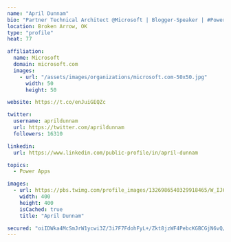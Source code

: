 ```yaml
---
name: "April Dunnam"
bio: "Partner Technical Architect @Microsoft | Blogger-Speaker | #PowerApps, #PowerAutomate, #Office365, #SharePoint | #WIT | #Karaoke Queen"
location: Broken Arrow, OK
type: "profile"
heat: 77

affiliation:
  name: Microsoft
  domain: microsoft.com
  images:
    - url: "/assets/images/organizations/microsoft.com-50x50.jpg"
      width: 50
      height: 50

website: https://t.co/enJuiGEQZc

twitter:
  username: aprildunnam
  url: https://twitter.com/aprildunnam
  followers: 16310

linkedin:
  url: https://www.linkedin.com/public-profile/in/april-dunnam

topics:
  - Power Apps

images:
  - url: https://pbs.twimg.com/profile_images/1326986540329918465/W_IJ6Ih2_400x400.jpg
    width: 400
    height: 400
    isCached: true
    title: "April Dunnam"

secured: "oiIDWka4McSmJrW1ycwi3Z/3i7F7FdohFyL+/Zkt8jzWF4PebcKGBCGjN6vQ/HLsAN3RfeMpWKjWffcAiYFEwm/dc3qAIr5DjB0jVSMQ5HAHTpluQDsUdDPRhdjVw3RGvf8KA3kMzuwBSZ1XaQWC4uEJEacAwup33MjSNjg0q3oSBcy5AdYOe7INbGavkVDPq5dM/qmBwQcN3sPDWTvTJC9MHPK4hZ/s/3fIbMPzhUhRY0JmxvMdC0ljQxylXw5w1JayjzI+mrsdznWAB3H8d1OQ1pMOh7Hrfxt1X8jHNgqMlB6Ip8WxFk4JTV3Nm518GKxlErSCqhUbls1PdZQ2hv0fl+a2jlEHMjypFAygfF7+FAfjnltYH/2wnQrjU3+Ok+AW3jU/Ay9HEzdXVd4KgmyaXsMQx4b9C/6HLTYSmXk=;D1IdnBh8sXpI1uwIOXxM8A=="
---
```


